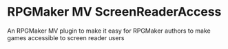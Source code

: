 # RPGMaker MV ScreenReaderAccess

An RPGMaker MV plugin to make it easy for RPGMaker authors to make games accessible to screen reader users

